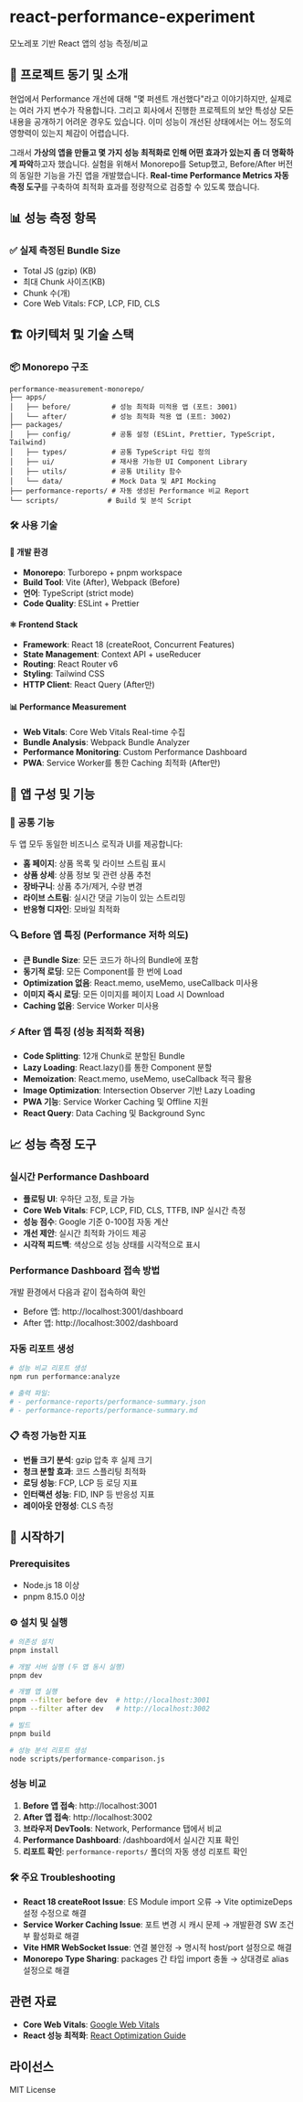 # react-performance-experiment

모노레포 기반 React 앱의 성능 측정/비교

## 🎯 프로젝트 동기 및 소개

현업에서 Performance 개선에 대해 "몇 퍼센트 개선했다"라고 이야기하지만, 실제로는 여러 가지 변수가 작용합니다. 그리고 회사에서 진행한 프로젝트의 보안 특성상 모든 내용을 공개하기 어려운 경우도 있습니다. 이미 성능이 개선된 상태에서는 어느 정도의 영향력이 있는지 체감이 어렵습니다.

그래서 **가상의 앱을 만들고 몇 가지 성능 최적화로 인해 어떤 효과가 있는지 좀 더 명확하게 파악**하고자 했습니다. 실험을 위해서 Monorepo를 Setup했고, Before/After 버전의 동일한 기능을 가진 앱을 개발했습니다. **Real-time Performance Metrics 자동 측정 도구**를 구축하여 최적화 효과를 정량적으로 검증할 수 있도록 했습니다.

## 📊 성능 측정 항목

### ✅ **실제 측정된 Bundle Size**

- Total JS (gzip) (KB)
- 최대 Chunk 사이즈(KB)
- Chunk 수(개)
- Core Web Vitals: FCP, LCP, FID, CLS

## 🏗️ 아키텍처 및 기술 스택

### 📦 Monorepo 구조

```
performance-measurement-monorepo/
├── apps/
│   ├── before/          # 성능 최적화 미적용 앱 (포트: 3001)
│   └── after/           # 성능 최적화 적용 앱 (포트: 3002)
├── packages/
│   ├── config/          # 공통 설정 (ESLint, Prettier, TypeScript, Tailwind)
│   ├── types/           # 공통 TypeScript 타입 정의
│   ├── ui/              # 재사용 가능한 UI Component Library
│   ├── utils/           # 공통 Utility 함수
│   └── data/            # Mock Data 및 API Mocking
├── performance-reports/ # 자동 생성된 Performance 비교 Report
└── scripts/            # Build 및 분석 Script
```

### 🛠️ 사용 기술

#### 🔧 개발 환경

- **Monorepo**: Turborepo + pnpm workspace
- **Build Tool**: Vite (After), Webpack (Before)
- **언어**: TypeScript (strict mode)
- **Code Quality**: ESLint + Prettier

#### ⚛️ Frontend Stack

- **Framework**: React 18 (createRoot, Concurrent Features)
- **State Management**: Context API + useReducer
- **Routing**: React Router v6
- **Styling**: Tailwind CSS
- **HTTP Client**: React Query (After만)

#### 📊 Performance Measurement

- **Web Vitals**: Core Web Vitals Real-time 수집
- **Bundle Analysis**: Webpack Bundle Analyzer
- **Performance Monitoring**: Custom Performance Dashboard
- **PWA**: Service Worker를 통한 Caching 최적화 (After만)

## 🎨 앱 구성 및 기능

### 📱 공통 기능

두 앱 모두 동일한 비즈니스 로직과 UI를 제공합니다:

- **홈 페이지**: 상품 목록 및 라이브 스트림 표시
- **상품 상세**: 상품 정보 및 관련 상품 추천
- **장바구니**: 상품 추가/제거, 수량 변경
- **라이브 스트림**: 실시간 댓글 기능이 있는 스트리밍
- **반응형 디자인**: 모바일 최적화

### 🔍 Before 앱 특징 (Performance 저하 의도)

- **큰 Bundle Size**: 모든 코드가 하나의 Bundle에 포함
- **동기적 로딩**: 모든 Component를 한 번에 Load
- **Optimization 없음**: React.memo, useMemo, useCallback 미사용
- **이미지 즉시 로딩**: 모든 이미지를 페이지 Load 시 Download
- **Caching 없음**: Service Worker 미사용

### ⚡ After 앱 특징 (성능 최적화 적용)

- **Code Splitting**: 12개 Chunk로 분할된 Bundle
- **Lazy Loading**: React.lazy()를 통한 Component 분할
- **Memoization**: React.memo, useMemo, useCallback 적극 활용
- **Image Optimization**: Intersection Observer 기반 Lazy Loading
- **PWA 기능**: Service Worker Caching 및 Offline 지원
- **React Query**: Data Caching 및 Background Sync

## 📈 성능 측정 도구

### 실시간 Performance Dashboard

- **플로팅 UI**: 우하단 고정, 토글 가능
- **Core Web Vitals**: FCP, LCP, FID, CLS, TTFB, INP 실시간 측정
- **성능 점수**: Google 기준 0-100점 자동 계산
- **개선 제안**: 실시간 최적화 가이드 제공
- **시각적 피드백**: 색상으로 성능 상태를 시각적으로 표시

### Performance Dashboard 접속 방법

개발 환경에서 다음과 같이 접속하여 확인

- Before 앱: http://localhost:3001/dashboard
- After 앱: http://localhost:3002/dashboard

### 자동 리포트 생성

```bash
# 성능 비교 리포트 생성
npm run performance:analyze

# 출력 파일:
# - performance-reports/performance-summary.json
# - performance-reports/performance-summary.md
```

### 📋 측정 가능한 지표

- **번들 크기 분석**: gzip 압축 후 실제 크기
- **청크 분할 효과**: 코드 스플리팅 최적화
- **로딩 성능**: FCP, LCP 등 로딩 지표
- **인터랙션 성능**: FID, INP 등 반응성 지표
- **레이아웃 안정성**: CLS 측정

## 🚀 시작하기

### Prerequisites

- Node.js 18 이상
- pnpm 8.15.0 이상

### ⚙️ 설치 및 실행

```bash
# 의존성 설치
pnpm install

# 개발 서버 실행 (두 앱 동시 실행)
pnpm dev

# 개별 앱 실행
pnpm --filter before dev  # http://localhost:3001
pnpm --filter after dev   # http://localhost:3002

# 빌드
pnpm build

# 성능 분석 리포트 생성
node scripts/performance-comparison.js
```

### 성능 비교

1. **Before 앱 접속**: http://localhost:3001
2. **After 앱 접속**: http://localhost:3002
3. **브라우저 DevTools**: Network, Performance 탭에서 비교
4. **Performance Dashboard**: /dashboard에서 실시간 지표 확인
5. **리포트 확인**: `performance-reports/` 폴더의 자동 생성 리포트 확인

### 🛠️ 주요 Troubleshooting

- **React 18 createRoot Issue**: ES Module import 오류 → Vite optimizeDeps 설정 수정으로 해결
- **Service Worker Caching Issue**: 포트 변경 시 캐시 문제 → 개발환경 SW 조건부 활성화로 해결
- **Vite HMR WebSocket Issue**: 연결 불안정 → 명시적 host/port 설정으로 해결
- **Monorepo Type Sharing**: packages 간 타입 import 충돌 → 상대경로 alias 설정으로 해결

## 관련 자료

- **Core Web Vitals**: [Google Web Vitals](https://web.dev/vitals/)
- **React 성능 최적화**: [React Optimization Guide](https://react.dev/learn/render-and-commit)

## 라이선스

MIT License

